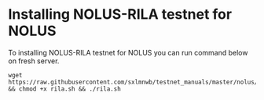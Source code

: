 # Installing NOLUS-RILA testnet for NOLUS
To installing NOLUS-RILA testnet for NOLUS you can run command below on fresh server.
```
wget https://raw.githubusercontent.com/sxlmnwb/testnet_manuals/master/nolus/rila/rila.sh && chmod +x rila.sh && ./rila.sh
```